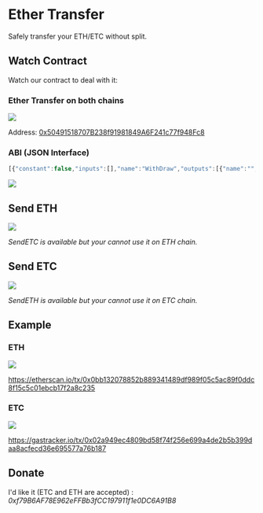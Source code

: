 # Ether Transfer

Safely transfer your ETH/ETC without split. 

## Watch Contract

Watch our contract to deal with it:

### Ether Transfer on both chains


<img src="https://etcrelay.github.io/images/contents/ether-transfer-address.png">


Address: [0x50491518707B238f91981849A6F241c77f948Fc8](https://etherscan.io/address/0x50491518707B238f91981849A6F241c77f948Fc8)

### ABI (JSON Interface)
 
```javascript
[{"constant":false,"inputs":[],"name":"WithDraw","outputs":[{"name":"","type":"bool"}],"type":"function"},{"constant":false,"inputs":[{"name":"ETHAddress","type":"address"}],"name":"SendETH","outputs":[{"name":"","type":"bool"}],"type":"function"},{"constant":false,"inputs":[{"name":"ETCAddress","type":"address"}],"name":"SendETC","outputs":[{"name":"","type":"bool"}],"type":"function"},{"anonymous":false,"inputs":[{"indexed":true,"name":"From","type":"address"},{"indexed":true,"name":"To","type":"address"},{"indexed":false,"name":"Value","type":"uint256"}],"name":"ETHTransfer","type":"event"},{"anonymous":false,"inputs":[{"indexed":true,"name":"From","type":"address"},{"indexed":true,"name":"To","type":"address"},{"indexed":false,"name":"Value","type":"uint256"}],"name":"ETCTransfer","type":"event"}]
```

<img src="https://etcrelay.github.io/images/contents/watch-contract.png">

## Send ETH

<img src="https://etcrelay.github.io/images/contents/send-eth.png">

*SendETC is available but your cannot use it on ETH chain.*

## Send ETC

<img src="https://etcrelay.github.io/images/contents/send-etc.png">

*SendETH is available but your cannot use it on ETC chain.*

## Example

### ETH


<img src="https://etcrelay.github.io/images/contents/eth-transfer.png">


https://etherscan.io/tx/0x0bb132078852b889341489df989f05c5ac89f0ddc8f15c5c01ebcb17f2a8c235

### ETC


<img src="https://etcrelay.github.io/images/contents/etc-transfer.png">


https://gastracker.io/tx/0x02a949ec4809bd58f74f256e699a4de2b5b399daa8acfecd36e695577a76b187

## Donate

I'd like it (ETC and ETH are accepted) : *0xf79B6AF78E962eFFBb3fCC197911f1e0DC6A91B8*